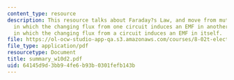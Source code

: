 ```yaml
---
content_type: resource
description: This resource talks about Faraday?s Law, and move from mutual inductance,
  in which the changing flux from one circuit induces an EMF in another, to self inductance,
  in which the changing flux from a circuit induces an EMF in itself.
file: https://ol-ocw-studio-app-qa.s3.amazonaws.com/courses/8-02t-electricity-and-magnetism-spring-2005/64145d9d3bb94fe6b93b0301fefb143b_summary_w10d2.pdf
file_type: application/pdf
resourcetype: Document
title: summary_w10d2.pdf
uid: 64145d9d-3bb9-4fe6-b93b-0301fefb143b
---
```

